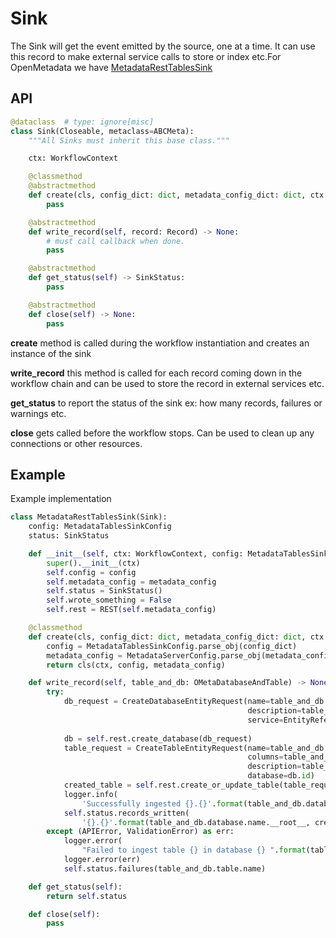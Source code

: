 # Sink

The Sink will get the event emitted by the source, one at a time. It can use this record to make external service calls to store or index etc.For OpenMetadata we have [MetadataRestTablesSink](https://github.com/open-metadata/OpenMetadata/blob/main/ingestion/src/metadata/ingestion/sink/metadata_rest_tables.py)

## API

```python
@dataclass  # type: ignore[misc]
class Sink(Closeable, metaclass=ABCMeta):
    """All Sinks must inherit this base class."""

    ctx: WorkflowContext

    @classmethod
    @abstractmethod
    def create(cls, config_dict: dict, metadata_config_dict: dict, ctx: WorkflowContext) -> "Sink":
        pass

    @abstractmethod
    def write_record(self, record: Record) -> None:
        # must call callback when done.
        pass

    @abstractmethod
    def get_status(self) -> SinkStatus:
        pass

    @abstractmethod
    def close(self) -> None:
        pass
```

**create** method is called during the workflow instantiation and creates an instance of the sink

**write\_record** this method is called for each record coming down in the workflow chain and can be used to store the record in external services etc.

**get\_status** to report the status of the sink ex: how many records, failures or warnings etc.

**close** gets called before the workflow stops. Can be used to clean up any connections or other resources.

## Example

Example implementation

```python
class MetadataRestTablesSink(Sink):
    config: MetadataTablesSinkConfig
    status: SinkStatus

    def __init__(self, ctx: WorkflowContext, config: MetadataTablesSinkConfig, metadata_config: MetadataServerConfig):
        super().__init__(ctx)
        self.config = config
        self.metadata_config = metadata_config
        self.status = SinkStatus()
        self.wrote_something = False
        self.rest = REST(self.metadata_config)

    @classmethod
    def create(cls, config_dict: dict, metadata_config_dict: dict, ctx: WorkflowContext):
        config = MetadataTablesSinkConfig.parse_obj(config_dict)
        metadata_config = MetadataServerConfig.parse_obj(metadata_config_dict)
        return cls(ctx, config, metadata_config)

    def write_record(self, table_and_db: OMetaDatabaseAndTable) -> None:
        try:
            db_request = CreateDatabaseEntityRequest(name=table_and_db.database.name,
                                                     description=table_and_db.database.description,
                                                     service=EntityReference(id=table_and_db.database.service.id,
                                                                             type="databaseService"))
            db = self.rest.create_database(db_request)
            table_request = CreateTableEntityRequest(name=table_and_db.table.name,
                                                     columns=table_and_db.table.columns,
                                                     description=table_and_db.table.description,
                                                     database=db.id)
            created_table = self.rest.create_or_update_table(table_request)
            logger.info(
                'Successfully ingested {}.{}'.format(table_and_db.database.name.__root__, created_table.name.__root__))
            self.status.records_written(
                '{}.{}'.format(table_and_db.database.name.__root__, created_table.name.__root__))
        except (APIError, ValidationError) as err:
            logger.error(
                "Failed to ingest table {} in database {} ".format(table_and_db.table.name, table_and_db.database.name))
            logger.error(err)
            self.status.failures(table_and_db.table.name)

    def get_status(self):
        return self.status

    def close(self):
        pass
```

